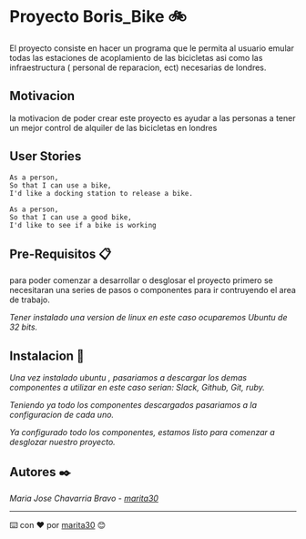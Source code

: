 # Proyecto Boris_Bike 🚲

El proyecto consiste en hacer un programa que le permita al usuario emular todas las estaciones de acoplamiento de las bicicletas asi como
las infraestructura ( personal de reparacion, ect) necesarias de londres.

## Motivacion

la motivacion de poder crear este proyecto es ayudar a las personas a tener un mejor control de alquiler de las bicicletas en londres

## User Stories
```
As a person,
So that I can use a bike,
I'd like a docking station to release a bike.

As a person,
So that I can use a good bike,
I'd like to see if a bike is working

```



## Pre-Requisitos 📋

para poder comenzar a desarrollar o desglosar el proyecto primero se necesitaran una series de pasos o componentes para ir contruyendo el area de trabajo.

*Tener instalado una version de linux en este caso ocuparemos Ubuntu de 32 bits.*

## Instalacion 🔧

*Una vez instalado ubuntu , pasariamos a descargar los demas componentes a utilizar en este caso serian: Slack, Github, Git, ruby.*

*Teniendo ya todo los componentes descargados pasariamos a la configuracion de cada uno.*

*Ya configurado todo los componentes, estamos listo para comenzar a desglozar nuestro proyecto.*

## Autores ✒️

*Maria Jose Chavarria Bravo - [marita30](https://github.com/marita30)*

---
⌨️ con ❤️ por  [marita30](https://github.com/marita30) 😊 


